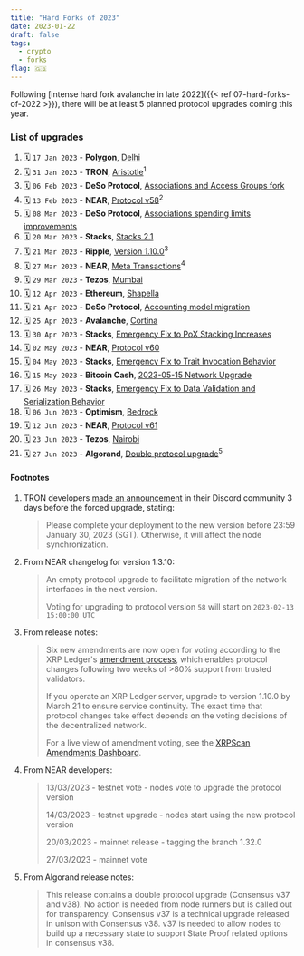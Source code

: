 ```yaml
---
title: "Hard Forks of 2023"
date: 2023-01-22
draft: false
tags:
  - crypto
  - forks
flag: 🇬🇧
---
```


Following [intense hard fork avalanche in late 2022]({{< ref 07-hard-forks-of-2022 >}}), there will be at least 5 planned protocol upgrades coming this year.

<!--more-->

### List of upgrades

1. 🗓️ `17 Jan 2023` - **Polygon**, [Delhi](https://forum.polygon.technology/t/pip-7-delhi-hardfork/10904)
1. 🗓️ `31 Jan 2023` - **TRON**, [Aristotle](https://github.com/tronprotocol/java-tron/releases/tag/GreatVoyage-v4.7.0.1)<sup>1</sup>
1. 🗓️ `06 Feb 2023` - **DeSo Protocol**, [Associations and Access Groups fork](https://github.com/deso-protocol/core/releases/tag/v3.1.1)
1. 🗓️ `13 Feb 2023` - **NEAR**, [Protocol v58](https://github.com/near/nearcore/releases/tag/1.31.0)<sup>2</sup>
1. 🗓️ `08 Mar 2023` - **DeSo Protocol**, [Associations spending limits improvements](https://github.com/deso-protocol/core/releases/tag/v3.2.0)
1. 🗓️ `20 Mar 2023` - **Stacks**, [Stacks 2.1](https://stacks.org/stacks-21-what-to-expect)
1. 🗓️ `21 Mar 2023` - **Ripple**, [Version 1.10.0](https://github.com/XRPLF/rippled/releases/tag/1.10.0)<sup>3</sup>
1. 🗓️ `27 Mar 2023` - **NEAR**, [Meta Transactions](https://github.com/near/nearcore/releases/tag/1.32.0)<sup>4</sup>
1. 🗓️ `29 Mar 2023` - **Tezos**, [Mumbai](https://tzstats.com/election/44)
1. 🗓️ `12 Apr 2023` - **Ethereum**, [Shapella](https://blog.ethereum.org/2023/03/28/shapella-mainnet-announcement)
1. 🗓️ `21 Apr 2023` - **DeSo Protocol**, [Accounting model migration](https://github.com/deso-protocol/core/releases/tag/v3.3.0)
1. 🗓️ `25 Apr 2023` - **Avalanche**, [Cortina](https://github.com/ava-labs/avalanchego/releases/tag/v1.10.0)
1. 🗓️ `30 Apr 2023` - **Stacks**, [Emergency Fix to PoX Stacking Increases](https://forum.stacks.org/t/a-bug-in-stacks-increase-call-is-impacting-stacking-rewards-this-cycle/14867?u=cuevasm)
1. 🗓️ `02 May 2023` - **NEAR**, [Protocol v60](https://github.com/near/nearcore/releases/tag/1.33.0)
1. 🗓️ `04 May 2023` - **Stacks**, [Emergency Fix to Trait Invocation Behavior](https://forum.stacks.org/t/issue-passing-trait-arguments-in-epoch-2-2/14938/4)
1. 🗓️ `15 May 2023` - **Bitcoin Cash**, [2023-05-15 Network Upgrade](https://upgradespecs.bitcoincashnode.org/2023-05-15-upgrade/)
1. 🗓️ `26 May 2023` - **Stacks**, [Emergency Fix to Data Validation and Serialization Behavior](https://github.com/stacksgov/sips/blob/main/sips/sip-024/sip-024-least-supertype-fix.md)
1. 🗓️ `06 Jun 2023` - **Optimism**, [Bedrock](https://oplabs.notion.site/Bedrock-Mission-Control-EXTERNAL-fca344b1f799447cb1bcf3aae62157c5)
1. 🗓️ `12 Jun 2023` - **NEAR**, [Protocol v61](https://github.com/near/nearcore/releases/tag/1.34.0)
1. 🗓️ `23 Jun 2023` - **Tezos**, [Nairobi](https://tzstats.com/election/46)
1. 🗓️ `27 Jun 2023` - **Algorand**, [Double protocol upgrade](https://github.com/algorand/go-algorand/releases/tag/v3.16.2-stable)<sup>5</sup>


#### Footnotes

1. TRON developers [made an announcement](https://discord.com/channels/491685925227724801/494678858340237312/1068844678432178176) in their Discord community 3 days before the forced upgrade, stating:

    > Please complete your deployment to the new version before 23:59 January 30, 2023 (SGT). Otherwise, it will affect the node synchronization.

2. From NEAR changelog for version 1.3.10:

    > An empty protocol upgrade to facilitate migration of the network interfaces in the next version.
    > 
    > Voting for upgrading to protocol version `58` will start on `2023-02-13 15:00:00 UTC`

3. From release notes:

    > Six new amendments are now open for voting according to the XRP Ledger's [amendment process](https://xrpl.org/amendments.html), which enables protocol changes following two weeks of >80% support from trusted validators.
    > 
    > If you operate an XRP Ledger server, upgrade to version 1.10.0 by March 21 to ensure service continuity. The exact time that protocol changes take effect depends on the voting decisions of the decentralized network.
    > 
    > For a live view of amendment voting, see the [XRPScan Amendments Dashboard](https://xrpscan.com/amendments).

4. From NEAR developers:

    > 13/03/2023 - testnet vote - nodes vote to upgrade the protocol version
    > 
    > 14/03/2023 - testnet upgrade - nodes start using the new protocol version
    > 
    > 20/03/2023 - mainnet release - tagging the branch 1.32.0
    > 
    > 27/03/2023 - mainnet vote

5. From Algorand release notes:

    > This release contains a double protocol upgrade (Consensus v37 and v38). No action is needed from node runners but is called out for transparency. Consensus v37 is a technical upgrade released in unison with Consensus v38. v37 is needed to allow nodes to build up a necessary state to support State Proof related options in consensus v38.
